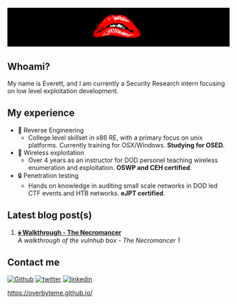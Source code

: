 [![Header](https://github.com/OVERBYTEME/OVERBYTEME/blob/main/bite%20banner.png "Header")](https://overbyteme.github.io/)

## Whoami?

My name is Everett, and I am currently a Security Research intern focusing on low level exploitation development.

## My experience

- 🧪 Reverse Engineering
  -  College level skillset in x86 RE, with a primary focus on unix platforms. Currently training for OSX/Windows. **Studying for OSED.**
- 🔌 Wireless exploitation
  -  Over 4 years as an instructor for DOD personel teaching wireless enumeration and exploitation. **OSWP and CEH certified**.
- 🔒 Penetration testing
  -  Hands on knowledge in auditing small scale networks in DOD led CTF events and HTB networks. **eJPT certified**.

## Latest blog post(s)

1. **[💀 Walkthrough - The Necromancer](https://overbyteme.github.io/posts/necromancer1/)** <br> *A walkthrough of the vulnhub box - The Necromancer 1*

## Contact me

[<img alt="Github" src="https://img.shields.io/badge/GitHub-%2312100E.svg?&style=for-the-badge&logo=Github&logoColor=white" />](https://github.com/OVERBYTEME) 
[<img alt="twitter" src="https://img.shields.io/badge/twitter-%231DA1F2.svg?&style=for-the-badge&logo=twitter&logoColor=white" />](https://twitter.com/OVERBYTEME) 
[<img alt="linkedin" src="https://img.shields.io/badge/linkedin-%230077B5.svg?&style=for-the-badge&logo=linkedin&logoColor=white" />](https://www.linkedin.com/in/ev-platt-iii/) 

<!---
Unused ATM
[<img alt="youtube" src="https://img.shields.io/badge/YouTube-FF0000?style=for-the-badge&logo=youtube&logoColor=white" />](https://www.youtube.com/channel/UCVyTG4sCw-rOvB9oHkzZD1w)
-->
https://overbyteme.github.io/

